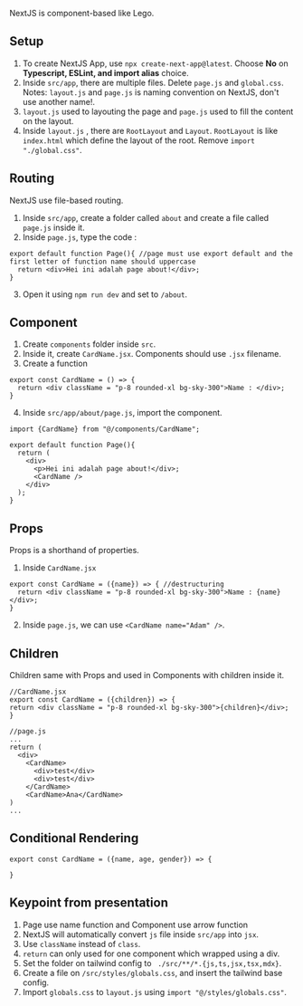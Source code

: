 NextJS is component-based like Lego.

## Setup

1. To create NextJS App, use `npx create-next-app@latest`. Choose **No** on **Typescript, ESLint, and import alias** choice.
2. Inside `src/app`, there are multiple files. Delete `page.js` and `global.css`. Notes: `layout.js` and `page.js` is naming convention on NextJS, don't use another name!.
3. `layout.js` used to layouting the page and `page.js` used to fill the content on the layout.
4. Inside `layout.js` , there are `RootLayout` and `Layout`. `RootLayout` is like `index.html` which define the layout of the root. Remove `import "./global.css"`.

## Routing

NextJS use file-based routing.
1. Inside `src/app`, create a folder called `about` and create a file called `page.js` inside it.
2. Inside `page.js`, type the code :
```
export default function Page(){ //page must use export default and the first letter of function name should uppercase
  return <div>Hei ini adalah page about!</div>;
}
```
3. Open it using `npm run dev` and set to `/about`.

## Component

1. Create `components` folder inside `src`.
2. Inside it, create `CardName.jsx`. Components should use `.jsx` filename. 
3. Create a function
```
export const CardName = () => {
  return <div className = "p-8 rounded-xl bg-sky-300">Name : </div>;
}
```
4. Inside `src/app/about/page.js`, import the component.
```
import {CardName} from "@/components/CardName";

export default function Page(){
  return (
    <div>
      <p>Hei ini adalah page about!</div>;
      <CardName />
    </div>
  );
}
```

## Props

Props is a shorthand of properties.
1. Inside `CardName.jsx` 
```
export const CardName = ({name}) => { //destructuring
  return <div className = "p-8 rounded-xl bg-sky-300">Name : {name} </div>;
}
```
2. Inside `page.js`, we can use `<CardName name="Adam" />`.

## Children

Children same with Props and used in Components with children inside it.

```
//CardName.jsx
export const CardName = ({children}) => { 
return <div className = "p-8 rounded-xl bg-sky-300">{children}</div>;
}

```
```
//page.js
...
return (
  <div>
    <CardName>
      <div>test</div>
      <div>test</div>
    </CardName>
    <CardName>Ana</CardName>
)
...

```

## Conditional Rendering

```
export const CardName = ({name, age, gender}) => { 

}
```



## Keypoint from presentation
1. Page use name function and Component use arrow function
2. NextJS will automatically convert `js` file inside `src/app` into `jsx`.
3. Use `className` instead of `class`.
4. `return` can only used for one component which wrapped using a div.
5. Set the folder on tailwind config to ` ./src/**/*.{js,ts,jsx,tsx,mdx}`.
6. Create a file on `/src/styles/globals.css`, and insert the tailwind base config.
7. Import `globals.css` to `layout.js` using `import "@/styles/globals.css"`.
